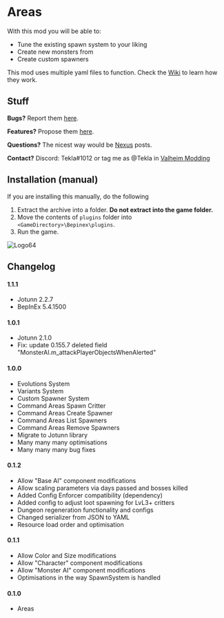 # Areas

With this mod you will be able to:

- Tune the existing spawn system to your liking
- Create new monsters from
- Create custom spawners

This mod uses multiple yaml files to function. Check the [Wiki](https://github.com/T3kla/ValMods/wiki/Areas) to learn how they work.

## Stuff

**Bugs?** Report them [here](https://github.com/T3kla/ValMods/issues).

**Features?** Propose them [here](https://github.com/T3kla/ValMods/issues).

**Questions?** The nicest way would be [Nexus](https://www.nexusmods.com/valheim/mods/944?tab=posts) posts.

**Contact?** Discord: Tekla#1012 or tag me as @Tekla in [Valheim Modding](https://discord.gg/RBq2mzeu4z)

## Installation (manual)

If you are installing this manually, do the following

1. Extract the archive into a folder. **Do not extract into the game folder.**
2. Move the contents of `plugins` folder into `<GameDirectory>\Bepinex\plugins`.
3. Run the game.

![Logo64](https://user-images.githubusercontent.com/23636548/112306898-a1ac1f00-8ca0-11eb-8b3e-90e73dc7bad2.png)

## Changelog

#### 1.1.1

- Jotunn 2.2.7
- BepInEx 5.4.1500

#### 1.0.1

- Jotunn 2.1.0
- Fix: update 0.155.7 deleted field "MonsterAI.m_attackPlayerObjectsWhenAlerted"

#### 1.0.0

- Evolutions System
- Variants System
- Custom Spawner System
- Command Areas Spawn Critter
- Command Areas Create Spawner
- Command Areas List Spawners
- Command Areas Remove Spawners
- Migrate to Jotunn library
- Many many many optimisations
- Many many many bug fixes

#### 0.1.2

- Allow "Base AI" component modifications
- Allow scaling parameters via days passed and bosses killed
- Added Config Enforcer compatibility (dependency)
- Added config to adjust loot spawning for LvL3+ critters
- Dungeon regeneration functionality and configs
- Changed serializer from JSON to YAML
- Resource load order and optimisation

#### 0.1.1

- Allow Color and Size modifications
- Allow "Character" component modifications
- Allow "Monster AI" component modifications
- Optimisations in the way SpawnSystem is handled

#### 0.1.0

- Areas
